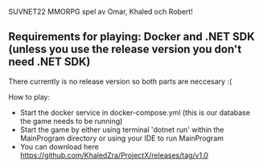 ﻿SUVNET22 MMORPG spel av Omar, Khaled och Robert!

## Requirements for playing: Docker and .NET SDK (unless you use the release version you don't need .NET SDK)
There currently is no release version so both parts are neccesary :(

How to play:
 - Start the docker service in docker-compose.yml (this is our database the game needs to be running)
 - Start the game by either using terminal 'dotnet run' within the MainProgram directory or using your IDE to run MainProgram
 - You can download here https://github.com/KhaledZra/ProjectX/releases/tag/v1.0
